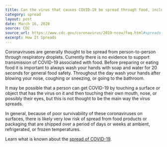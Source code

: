 ```yaml
---
title: Can the virus that causes COVID-19 be spread through food, including refrigerated or frozen food?
category: spread
layout: post
date: March 16, 2020
source: CDC
source_url: https://www.cdc.gov/coronavirus/2019-ncov/faq.html#spreads
excerpt: How It Spreads
---
```


Coronaviruses are generally thought to be spread from person-to-person through respiratory droplets. Currently there is no 
evidence to support transmission of COVID-19 associated with food. Before preparing or eating food it is important to always 
wash your hands with soap and water for 20 seconds for general food safety. Throughout the day wash your hands after blowing 
your nose, coughing or sneezing, or going to the bathroom.

It may be possible that a person can get COVID-19 by touching a surface or object that has the virus on it and then touching 
their own mouth, nose, or possibly their eyes, but this is not thought to be the main way the virus spreads.

In general, because of poor survivability of these coronaviruses on surfaces, there is likely very low risk of spread from 
food products or packaging that are shipped over a period of days or weeks at ambient, refrigerated, or frozen temperatures.

Learn what is known about the <a href="https://www.cdc.gov/coronavirus/2019-ncov/prepare/transmission.html?CDC_AA_refVal=https%3A%2F%2Fwww.cdc.gov%2Fcoronavirus%2F2019-ncov%2Fabout%2Ftransmission.html"> spread of COVID-19</a>.
